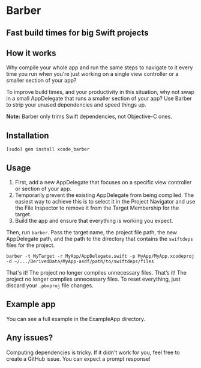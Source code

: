 # Barber
## Fast build times for big Swift projects

## How it works

Why compile your whole app and run the same steps to navigate to it every time you run when you're just working on a single view controller or a smaller section of your app?

To improve build times, and your productivity in this situation, why not swap in a small AppDelegate that runs a smaller section of your app?  Use Barber to strip your unused dependencies and speed things up.

**Note:** Barber only trims Swift dependencies, not Objective-C ones.

## Installation

`[sudo] gem install xcode_barber`

## Usage

1. First, add a new AppDelegate that focuses on a specific view controller or section of your app.
2. Temporarily prevent the existing AppDelegate from being compiled. The easiest way to achieve this is to select it in the Project Navigator and use the File Inspector to remove it from the Target Membership for the target.
3. Build the app and ensure that everything is working you expect.

Then, run `barber`. Pass the target name, the project file path, the new AppDelegate path, and the path to the directory that contains the `swiftdeps` files for the project.

````
barber -t MyTarget -r MyApp/AppDelegate.swift -p MyApp/MyApp.xcodeproj -d ~/.../DerivedData/MyApp-asdf/path/to/swiftdeps/files
````

That's it! The project no longer compiles unnecessary files. That’s it! The project no longer compiles unnecessary files. To reset everything, just discard your `.pbxproj` file changes.

## Example app

You can see a full example in the ExampleApp directory.

## Any issues?

Computing dependencies is tricky. If it didn't work for you, feel free to create a GitHub issue. You can expect a prompt response!
